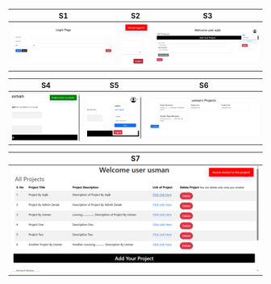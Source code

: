 | S1 | S2 | S3 |
|----|----|----|
| ![](Screenshots/Screenshot%20%285%29.png) | ![](Screenshots/Screenshot%20%287%29.png) | ![](Screenshots/Screenshot%20%289%29.png) |

| S4 | S5 | S6 |
|----|----|----|
| ![](Screenshots/Screenshot%20%2813%29.png) | ![](Screenshots/Screenshot%20%2814%29.png) | ![](Screenshots/Screenshot%20%2815%29.png) |

| S7 |
|----|
| ![](Screenshots/Screenshot%20%2816%29.png) |

